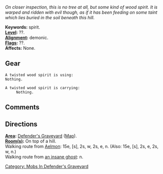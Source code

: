 *On closer inspection, this is no tree at all, but some kind of wood
spirit. It is warped and ridden with evil though, as if it has been
feeding on some taint which lies buried in the soil beneath this hill.*

**Keywords:** spirit.  
**[Level](Level.md "wikilink"):** ??.  
**[Alignment](Alignment.md "wikilink"):** demonic.  
**[Flags](:Category:_Mob_Types.md "wikilink"):** ??.  
**Affects:** None.  

## Gear

`A twisted wood spirit is using:`  
`Nothing.`

`A twisted wood spirit is carrying:`  
`     Nothing.`

## Comments

## Directions

**[Area](:Category:_Areas.md "wikilink"):** [Defender's
Graveyard](:Category:_Defender's_Graveyard.md "wikilink")
([Map](Defender's_Graveyard_Map.md "wikilink")).  
**[Room(s)](:Category:_Rooms.md "wikilink"):** On top of a hill.  
Walking route from [Aelmon](Aelmon.md "wikilink"): 15e, \[s\], 2s, w,
2s, e, n. (Also: 15e, \[s\], 2s, e, 2s, w, n.)  
Walking route from [an insane ghost](Insane_Ghost.md "wikilink"): n.  

[Category: Mobs In Defender's
Graveyard](Category:_Mobs_In_Defender's_Graveyard "wikilink")
